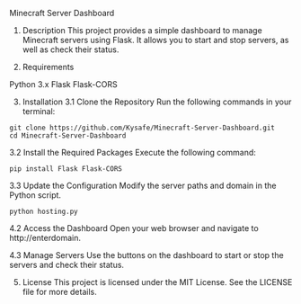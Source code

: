 Minecraft Server Dashboard
1. Description
This project provides a simple dashboard to manage Minecraft servers using Flask. It allows you to start and stop servers, as well as check their status.

2. Requirements

Python 3.x
Flask
Flask-CORS

3. Installation
3.1 Clone the Repository
Run the following commands in your terminal:
```
git clone https://github.com/Kysafe/Minecraft-Server-Dashboard.git
cd Minecraft-Server-Dashboard
```
3.2 Install the Required Packages
Execute the following command:
```
pip install Flask Flask-CORS
```
3.3 Update the Configuration
Modify the server paths and domain in the Python script.
```
python hosting.py
```
4.2 Access the Dashboard
Open your web browser and navigate to http://enterdomain.

4.3 Manage Servers
Use the buttons on the dashboard to start or stop the servers and check their status.

5. License
This project is licensed under the MIT License. See the LICENSE file for more details.
